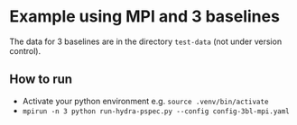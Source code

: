 # Example using MPI and 3 baselines
The data for 3 baselines are in the directory `test-data`
(not under version control).

## How to run
- Activate your python environment e.g. `source .venv/bin/activate`
- `mpirun -n 3 python run-hydra-pspec.py --config config-3bl-mpi.yaml`
